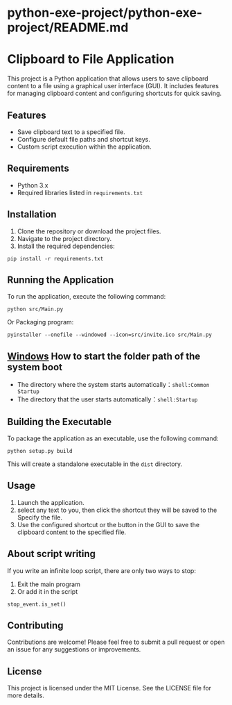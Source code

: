 # python-exe-project/python-exe-project/README.md

# Clipboard to File Application

This project is a Python application that allows users to save clipboard content to a file using a graphical user interface (GUI). It includes features for managing clipboard content and configuring shortcuts for quick saving.

## Features

- Save clipboard text to a specified file.
- Configure default file paths and shortcut keys.
- Custom script execution within the application.

## Requirements

- Python 3.x
- Required libraries listed in `requirements.txt`

## Installation

1. Clone the repository or download the project files.
2. Navigate to the project directory.
3. Install the required dependencies:

```
pip install -r requirements.txt
```

## Running the Application

To run the application, execute the following command:

```
python src/Main.py
```

Or Packaging program:

```
pyinstaller --onefile --windowed --icon=src/invite.ico src/Main.py
```

## [Windows]() How to start the folder path of the system boot

* The directory where the system starts automatically：`shell:Common Startup`
* The directory that the user starts automatically：`shell:Startup`

## Building the Executable

To package the application as an executable, use the following command:

```
python setup.py build
```

This will create a standalone executable in the `dist` directory.

## Usage

1. Launch the application.
2. select any text to you, then click the shortcut they will be saved to the Specify the file.
3. Use the configured shortcut or the button in the GUI to save the clipboard content to the specified file.

## About script writing

If you write an infinite loop script, there are only two ways to stop:

1. Exit the main program
2. Or add it in the script

```
stop_event.is_set()
```

## Contributing

Contributions are welcome! Please feel free to submit a pull request or open an issue for any suggestions or improvements.

## License

This project is licensed under the MIT License. See the LICENSE file for more details.
